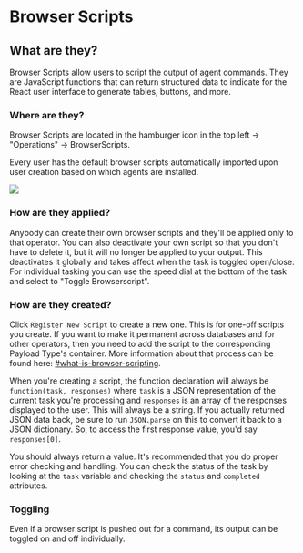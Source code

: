 # Browser Scripts

## What are they?

Browser Scripts allow users to script the output of agent commands. They are JavaScript functions that can return structured data to indicate for the React user interface to generate tables, buttons, and more.

### Where are they?

Browser Scripts are located in the hamburger icon in the top left -> "Operations" -> BrowserScripts.

Every user has the default browser scripts automatically imported upon user creation based on which agents are installed.

![](<../.gitbook/assets/Screen Shot 2021-12-02 at 3.46.05 PM.png>)

### How are they applied?

Anybody can create their own browser scripts and they'll be applied only to that operator. You can also deactivate your own script so that you don't have to delete it, but it will no longer be applied to your output. This deactivates it globally and takes affect when the task is toggled open/close. For individual tasking you can use the speed dial at the bottom of the task and select to "Toggle Browserscript".

### How are they created?

Click `Register New Script` to create a new one. This is for one-off scripts you create. If you want to make it permanent across databases and for other operators, then you need to add the script to the corresponding Payload Type's container. More information about that process can be found here: [#what-is-browser-scripting](../customizing/payload-type-development/browser-scripting.md#what-is-browser-scripting "mention").

When you're creating a script, the function declaration will always be `function(task, responses)` where `task` is a JSON representation of the current task you're processing and `responses` is an array of the responses displayed to the user. This will always be a string. If you actually returned JSON data back, be sure to run `JSON.parse` on this to convert it back to a JSON dictionary. So, to access the first response value, you'd say `responses[0]`.

You should always return a value. It's recommended that you do proper error checking and handling. You can check the status of the task by looking at the `task` variable and checking the `status` and `completed` attributes.

### Toggling

Even if a browser script is pushed out for a command, its output can be toggled on and off individually.
